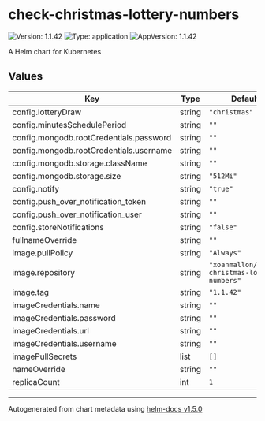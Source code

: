 # check-christmas-lottery-numbers

![Version: 1.1.42](https://img.shields.io/badge/Version-1.1.42-informational?style=flat-square) ![Type: application](https://img.shields.io/badge/Type-application-informational?style=flat-square) ![AppVersion: 1.1.42](https://img.shields.io/badge/AppVersion-1.1.42-informational?style=flat-square)

A Helm chart for Kubernetes

## Values

| Key | Type | Default | Description |
|-----|------|---------|-------------|
| config.lotteryDraw | string | `"christmas"` |  |
| config.minutesSchedulePeriod | string | `""` |  |
| config.mongodb.rootCredentials.password | string | `""` |  |
| config.mongodb.rootCredentials.username | string | `""` |  |
| config.mongodb.storage.className | string | `""` |  |
| config.mongodb.storage.size | string | `"512Mi"` |  |
| config.notify | string | `"true"` |  |
| config.push_over_notification_token | string | `""` |  |
| config.push_over_notification_user | string | `""` |  |
| config.storeNotifications | string | `"false"` |  |
| fullnameOverride | string | `""` |  |
| image.pullPolicy | string | `"Always"` |  |
| image.repository | string | `"xoanmallon/check-christmas-lottery-numbers"` |  |
| image.tag | string | `"1.1.42"` |  |
| imageCredentials.name | string | `""` |  |
| imageCredentials.password | string | `""` |  |
| imageCredentials.url | string | `""` |  |
| imageCredentials.username | string | `""` |  |
| imagePullSecrets | list | `[]` |  |
| nameOverride | string | `""` |  |
| replicaCount | int | `1` |  |

----------------------------------------------
Autogenerated from chart metadata using [helm-docs v1.5.0](https://github.com/norwoodj/helm-docs/releases/v1.5.0)
